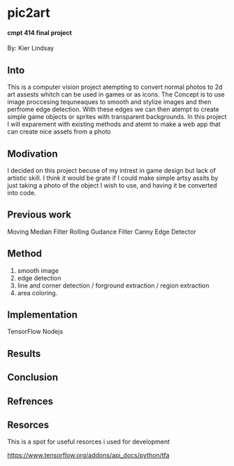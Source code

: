 # pic2art
#### cmpt 414 final project
By: Kier Lindsay

## Into
This is a computer vision project atempting to convert normal photos to 2d art assests whitch can be used in games or as icons.  The Concept is to use image proccesing tequneaques to smooth and stylize images and then perfrome edge detection.  With these edges we can then atempt to create simple game objects or sprites with transparent backgrounds. In this project I will exparement with existing methods and atemt to make a web app that can create nice assets from a photo

## Modivation
I decided on this project becuse of my intrest in game design but lack of artistic skill.  I think it would be grate if I could make simple artsy assits by just taking a photo of the object I wish to use, and having it be converted into code.

## Previous work
Moving Median Filter
Rolling Gudance Filter
Canny Edge Detector


## Method
1. smooth image
2. edge detection
3. line and corner detection / forground extraction / region extraction
4. area coloring.


## Implementation
TensorFlow
Nodejs

## Results

## Conclusion

## Refrences

## Resorces
This is a spot for useful resorces i used for development

https://www.tensorflow.org/addons/api_docs/python/tfa
